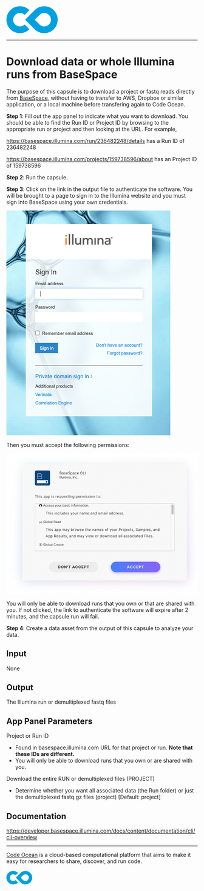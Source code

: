 [![Code Ocean Logo](images/CO_logo_135x72.png)](http://codeocean.com/product)

<hr>

# Download data or whole Illumina runs from BaseSpace <br>

The purpose of this capsule is to download a project or fastq reads directly from [BaseSpace](https://login.illumina.com/platform-services-manager/?rURL=https://basespace.illumina.com&clientId=basespace&clientVars=aHR0cHM6Ly9iYXNlc3BhY2UuaWxsdW1pbmEuY29tL2Rhc2hib2FyZA&redirectMethod=GET#/), without having to transfer to AWS, Dropbox or similar application, or a local machine before transfering again to Code Ocean. 

**Step 1**: Fill out the app panel to indicate what you want to download. You should be able to find the Run ID or Project ID by browsing to the appropriate run or project and then looking at the URL. For example, 

https://basespace.illumina.com/run/236482248/details has a Run ID of 236482248

https://basespace.illumina.com/projects/159738596/about has an Project ID of 159738596

**Step 2**: Run the capsule.

**Step 3**: Click on the link in the output file to authenticate the software.  You will be brought to a page to sign in to the Illumina website and you must sign into BaseSpace using your own credentials.

![BaseSpace_sign_in](images/BaseSpace_sign_in.png)

Then you must accept the following permissions:

![bs_authentication](images/bs_authentication.png)

You will only be able to download runs that you own or that are shared with you. If not clicked, the link to authenticate the software will expire after 2 minutes, and the capsule run will fail. 


**Step 4**: Create a data asset from the output of this capsule to analyze your data. 

## Input
None 

## Output
The Illumina run or demultiplexed fastq files

## App Panel Parameters

Project or Run ID
- Found in basespace.illumina.com URL for that project or run. **Note that these IDs are different.**
- You will only be able to download runs that you own or are shared with you. 


Download the entire RUN or demultiplexed files (PROJECT)
- Determine whether you want all associated data (the Run folder) or just the demultiplexed fastq.gz files (project) [Default: project]


## Documentation
https://developer.basespace.illumina.com/docs/content/documentation/cli/cli-overview


<hr>

[Code Ocean](https://codeocean.com/) is a cloud-based computational platform that aims to make it easy for researchers to share, discover, and run code.<br /><br />
[![Code Ocean Logo](images/CO_logo_68x36.png)](https://www.codeocean.com)
